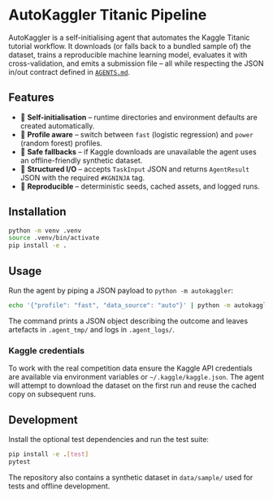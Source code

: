 # AutoKaggler Titanic Pipeline

AutoKaggler is a self-initialising agent that automates the Kaggle Titanic tutorial
workflow. It downloads (or falls back to a bundled sample of) the dataset, trains a
reproducible machine learning model, evaluates it with cross-validation, and emits a
submission file – all while respecting the JSON in/out contract defined in
[`AGENTS.md`](AGENTS.md).

## Features

* 🔁 **Self-initialisation** – runtime directories and environment defaults are
  created automatically.
* 🧠 **Profile aware** – switch between `fast` (logistic regression) and `power`
  (random forest) profiles.
* 🔐 **Safe fallbacks** – if Kaggle downloads are unavailable the agent uses an
  offline-friendly synthetic dataset.
* 🧾 **Structured I/O** – accepts `TaskInput` JSON and returns `AgentResult`
  JSON with the required `#KGNINJA` tag.
* 🧪 **Reproducible** – deterministic seeds, cached assets, and logged runs.

## Installation

```bash
python -m venv .venv
source .venv/bin/activate
pip install -e .
```

## Usage

Run the agent by piping a JSON payload to `python -m autokaggler`:

```bash
echo '{"profile": "fast", "data_source": "auto"}' | python -m autokaggler
```

The command prints a JSON object describing the outcome and leaves artefacts in
`.agent_tmp/` and logs in `.agent_logs/`.

### Kaggle credentials

To work with the real competition data ensure the Kaggle API credentials are
available via environment variables or `~/.kaggle/kaggle.json`. The agent will
attempt to download the dataset on the first run and reuse the cached copy on
subsequent runs.

## Development

Install the optional test dependencies and run the test suite:

```bash
pip install -e .[test]
pytest
```

The repository also contains a synthetic dataset in `data/sample/` used for tests
and offline development.
